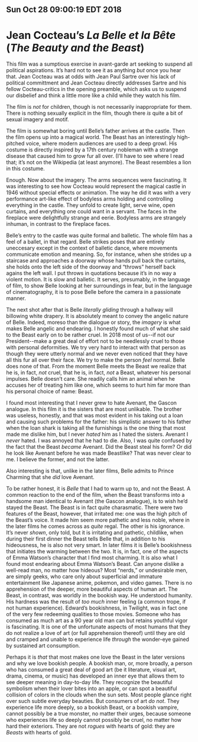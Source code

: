 Sun Oct 28 09:00:19 EDT 2018
----------------------------
Jean Cocteau’s _La Belle et la Bête_ (_The Beauty and the Beast_)
=================================================================

This film was a sumptious exercise in avant-garde art seeking to suspend all
political aspirations. It’s hard not to see it as anything _but_ once you hear
that. Jean Cocteau was at odds with Jean Paul Sartre over his lack of political
committment and Jean Cocteau directly addresses Sartre and his fellow
Cocteau-critics in the opening preamble, which asks us to suspend our disbelief
and think a little more like a child while they watch his film.

The film is _not_ for children, though is not necessarily inappropriate for
them. There is nothing sexually explicit in the film, though there _is_ quite a
bit of sexual imagery and motif.

The film is somewhat boring until Belle’s father arrives at the castle. Then the
film opens up into a magical world. The Beast has an interestingly high-pitched
voice, where modern audiences are used to a deep growl. His costume is directly
inspired by a 17th century nobleman with a strange disease that caused him to
grow fur all over. (I’ll have to see where I read that; it’s not on the
Wikipedia (at least anymore). The Beast resembles a lion in this costume. 

Enough. Now about the imagery. The arms sequences were fascinating. It was
interesting to see how Cocteau would represent the magical castle in 1946
without special effects or animation. The way he did it was with a very
performance art-like effect of bodyless arms holding and controlling everything
in the castle. They unfold to create light, serve wine, open curtains, and
everything one could want in a servant. The faces in the fireplace were
delightfully strange and eerie. Bodyless arms are strangely inhuman, in contrast
to the fireplace faces.

Belle’s entry to the castle was quite formal and balletic. The whole film has a
feel of a ballet, in that regard. Belle strikes poses that are entirely
uneccesary except in the context of balletic dance, where movements communicate
emotion and meaning. So, for instance, when she strides up a staircase and
approaches a doorway whose hands pull back the curtains, she holds onto the left
side of the doorway and “throws” herself back agains the left wall. I put throws
in quotations because it’s in no way a violent motion. It is slow and balletic.
It serves, presumably, in the language of film, to show Belle looking at her
surroundings in fear, but in the language of cinematography, it is to pose Belle
before the camera in a passionate manner.

The next shot after that is Belle _literally gliding_ through a hallway will
billowing white drapery. It is absolutely meant to convey the angelic nature of
Belle. Indeed, moreso than the dialogue or story, the _imagery_ is what makes
Belle angelic and endearing. I honestly found much of what she said to the Beast
early on to be rather cruel. In 2018 most of us--if not our President--make a
great deal of effort not to be needlessly cruel to those with personal
deformities. We try very hard to interact with that person as though they were
utterly normal and we never even noticed that they have all this fur all over
their face. We try to make the person _feel_ normal. Belle does none of that.
From the moment Belle meets the Beast we realize that he is, in fact, _not_
cruel, that he is, in fact, _not_ a Beast, whatever his personal impulses. Belle
doesn’t care. She readily calls him an animal when he accuses her of treating
him like one, which seems to hurt him far more than his personal choice of name:
Beast.

I found most interesting that I never grew to hate Avenant, the Gascon analogue.
In this film it is the sisters that are most unlikable. The brother was useless,
honestly, and that was most evident in his taking out a loan and causing such
problems for the father: his simplistic answer to his father when the loan shark
is taking all the furnishings is the one thing that most made me dislike him,
but I never _hated_ him as I hated the sisters. Avenant I _never_ hated. I was
annoyed that he had to die. Also, I was quite confused by the fact that the
Beast _became_ Avenant. Did the Beast steal his form? Or did he look like
Avenant before he was made Beastlike? That was never clear to me. I believe the
former, and not the latter.

Also interesting is that, unlike in the later films, Belle admits to Prince
Charming that she _did_ love Avenant.

To be rather honest, it is _Belle_ that I had to warm up to, and not the Beast.
A common reaction to the end of the film, when the Beast transforms into a
handsome man identical to Avenant (the Gascon analogue), is to wish he’d stayed
the Beast. The Beast is in fact quite charasmatic. There were two features of
the Beast, however, that irritated me: one was the high pitch of the Beast’s
voice. It made him seem more pathetic and less noble, where in the later films
he comes across as _quite_ regal. The other is his ignorance. It’s never
_shown_, only told, but it is irritating and pathetic, childlike, when during
their first dinner the Beast tells Belle that, in addition to his hideousness,
he is also not very smart. In later films it is Belle’s bookishness that
initiates the warming between the two. It is, in fact, one of the aspects of
Emma Watson’s character that I find most charming. It is also what I found most
endearing about Emma Watson’s Beast. Can anyone dislike a well-read man, no
matter how hideous? Most “nerds,” or undesirable men, are simply geeks, who care
only about superficial and immature entertainment like Japanese anime, pokemon,
and video games. There is no apprehension of the deeper, more beautiful aspects
of human art. The Beast, in contrast, was worldly in the bookish way. He
understood humanity. His hardness was the result of _too much_ inner feeling (a
common trope, if not human experience). Edward’s bookishness, in Twilight, was
in fact one of the very few redeeming qualities to those movies. Someone who has
consumed as much art as a 90 year old man can but retains youthful vigor is
fascinating. It is one of the unfortunate aspects of most humans that they do
not realize a love of art (or full apprehension thereof) until they are old and
cramped and unable to experience life _through_ the wonder-eye gained by
sustained art consumption.

Perhaps it is _that_ that most makes one love the Beast in the later versions
and why we love bookish people. A bookish man, or, more broadly, a person who
has consumed a great deal of good art (be it literature, visual art, drama,
cinema, or music) has developed an inner eye that allows them to see deeper
meaning in day-to-day life. They recognize the beautiful symbolism when their
lover bites into an apple, or can spot a beautiful collision of colors in the
clouds when the sun sets. Most people glance right over such subtle everyday
beauties. But consumers of art _do not_. They experience life more deeply, so a
bookish Beast, or a bookish vampire, cannot possibly be a true monster, no
matter their urges, because someone who experiences life so deeply cannot
possibly be cruel, no matter how hard their exteriors. They are not _rogues_
with hearts of gold: they are _Beasts_ with hearts of gold.

